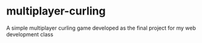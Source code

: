 # multiplayer-curling
A simple multiplayer curling game developed as the final project for my web development class
